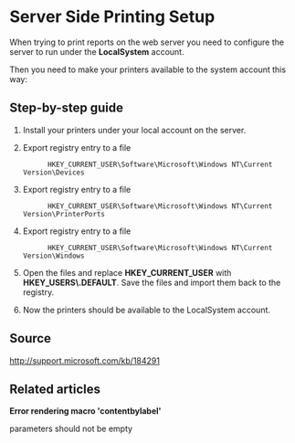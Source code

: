 # Server Side Printing Setup

When trying to print reports on the web server you need to configure the server to run under the **LocalSystem** account.

Then you need to make your printers available to the system account this way:

## Step-by-step guide

1.  Install your printers under your local account on the server.

2.  Export registry entry to a file

              HKEY_CURRENT_USER\Software\Microsoft\Windows NT\Current Version\Devices

3.  Export registry entry to a file

              HKEY_CURRENT_USER\Software\Microsoft\Windows NT\Current Version\PrinterPorts

4.  Export registry entry to a file

              HKEY_CURRENT_USER\Software\Microsoft\Windows NT\Current Version\Windows

5.  Open the files and replace **HKEY_CURRENT_USER** with **HKEY_USERS\\.DEFAULT**. Save the files and import them back to the registry.

6.  Now the printers should be available to the LocalSystem account.

## Source

<http://support.microsoft.com/kb/184291>

## Related articles

**Error rendering macro 'contentbylabel'**

parameters should not be empty
